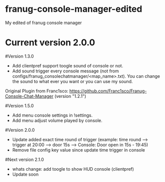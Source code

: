 # franug-console-manager-edited
My edited of franug console manager

# Current version 2.0.0

#Version 1.3.0
- Add clientpref support toogle sound of console or not.
- Add sound trigger every console message (not from configs/franug_consolechatmanager/<map_name>.txt). You can change the sound to what ever you want or you can use my sound.

Original Plugin from Franc1sco: https://github.com/Franc1sco/Franug-Console-Chat-Manager (version "1.2.1")

#Version 1.5.0
- Add menu console settings in !settings.
- Add menu adjust volume played by console.

#Version 2.0.0
- Update added exact time round of trigger (example: time round --> trigger at 20:00 --> door 15s --> Console: Door open in 15s - 19:45)
- Remove file config key value since update time trigger in console

#Next version 2.1.0
- whats change: add toogle to show HUD console (clientpref)
- Update soon
